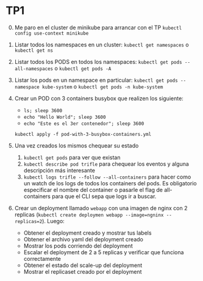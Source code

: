 # TP1
0. Me paro en el cluster de minikube para arrancar con el TP `kubectl config use-context minikube`
1. Listar todos los namespaces en un cluster: `kubectl get namespaces` o `kubectl get ns`
2. Listar todos los PODS en todos los namespaces: `kubectl get pods --all-namespaces` o `kubectl get pods -A`
3. Listar los pods en un namespace en particular: `kubectl get pods --namespace kube-system` o `kubectl get pods -n kube-system`
4. Crear un POD con 3 containers busybox que realizen los siguiente:
	- `ls; sleep 3600`
	- `echo "Hello World"; sleep 3600`
	- `echo "Este es el 3er contenedor"; sleep 3600`

	`kubectl apply -f pod-with-3-busybox-containers.yml`
5. Una vez creados los mismos chequear su estado
   1. `kubectl get pods` para ver que existan
   2. `kubectl describe pod trifle` para chequear los eventos y alguna descripción más interesante
   3. `kubectl logs trifle --follow --all-containers` para hacer como un watch de los logs de todos los containers del pods. Es obligatorio especificar el nombre del container o pasarle el flag de all-containers para que el CLI sepa que logs ir a buscar.
6. Crear un deployment llamado `webapp` con una imagen de nginx con 2 replicas (`kubectl create deploymen webapp --image=ngninx --replicas=2`). Luego:
	* Obtener el deployment creado y mostrar tus labels 
	* Obtener el archivo yaml del deployment creado 
	* Mostrar los pods corriendo del deployment 
	* Escalar el deployment de 2 a 5 replicas y verificar que funciona correctamente 
	* Obtener el estado del scale-up del deployment 
	* Mostrar el replicaset creado por el deployment